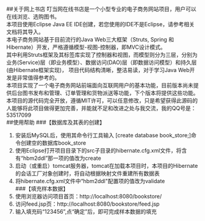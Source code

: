 ##关于网上书店
叮当网在线书店是一个小型专业的电子商务网站项目，用户可以在线浏览、选购图书。  
本项目使用Eclipse Java EE IDE创建，若您使用的IDE不是Eclipse，请参考相关文档将其导入。  
本电子商务网站基于目前流行的Java Web三大框架（Struts, Spring 和 Hibernate）开发，严格遵循模型-视图-控制器，即MVC设计模式。  
其中利用Struts框架及其标签库实现了控制器和视图，而模型则分为三层，分别为业务(Service)层（即业务模型）、数据访问(DAO)层（即数据访问模型）和持久层(由Hibernate框架实现)， 项目代码结构清晰，整洁易读，对于学习Java Web开发是非常值得参考的。  
本项目实现了一个电子商务网站前端面向互联网用户的基本功能，目前版本尚未提供后台图书发布和管理、订单管理和货物派送等功能，下个版本将提供这些功能。  
本项目的源代码完全开放，遵循MIT许可，可以任意修改，只是希望获得此源码的人能够将此项目做得更加完善，并能就不足和改进之处与我交流，我的QQ号是：53517099  
##使用帮助
###【数据库及其表的创建】
1. 安装后MySQL后，使用其命令行工具输入 [create database book_store;]命令创建空的数据库book_store
2. 使用Eclipse打开项目目录下的src子目录的hibernate.cfg.xml文件，将含有“hbm2ddl”那一项的值改为create
3. 启动（或重启）tomcat服务器，tomcat在加载本项目时，本项目的Hibernate的会话工厂对象创建时，将自动根据映射文件重建所有数据表
4. 将hibernate.cfg.xml文件中“hbm2ddl"配置项的值改为validate  
###【填充样本数据】
1. 使用浏览器访问项目首页：http://localhost:8080/bookstore/
2. 访问feed.jsp页：http://localhost:8080/bookstore/feed.jsp
3. 输入填充码“123456”,点“确定”后，即可完成样本数据的填充
